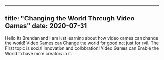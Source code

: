 ----
title: "Changing the World Through Video Games"
date: 2020-07-31
----
Hello Its Brendan and I am just learning about how video games can change the world!
Video Games can Change the world for good not just for evil.
The First topic is social innovation and collobration!
Video Games can Enable the World to have more creators in it. 
